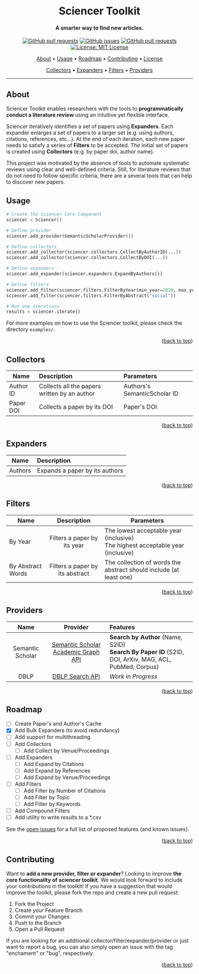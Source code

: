<div id="top"></div>
<h1 align="center">
  <br>
  Sciencer Toolkit
</h1>

<h4 align="center">A smarter way to find new articles.</h4>

<p align="center">
    <a href="https://pypi.org/project/sciencer-toolkit/">
    <img src="https://img.shields.io/pypi/dm/sciencer-toolkit.svg?style=flat-square&logo=github&logoColor=white"
         alt="GitHub pull requests"></a>
    <a href="https://github.com/SciencerIO/sciencer-toolkit/issues">
    <img src="https://img.shields.io/github/issues-raw/SciencerIO/sciencer-toolkit.svg?style=flat-square&logo=github&logoColor=white"
         alt="GitHub issues"></a>
    <a href="https://github.com/SciencerIO/sciencer-toolkit/pulls">
    <img src="https://img.shields.io/github/issues-pr-raw/SciencerIO/sciencer-toolkit.svg?style=flat-square&logo=github&logoColor=white"
         alt="GitHub pull requests"></a>
    <a href="https://github.com/SciencerIO/sciencer-toolkit/LICENSE">
    <img src="https://img.shields.io/github/license/SciencerIO/sciencer-toolkit.svg?style=flat-square&logo=github&logoColor=white"
         alt="License: MIT License"></a>

</p>
            
<p align="center">
  <a href="#about">About</a> •
  <a href="#usage">Usage</a> •
  <a href="#roadmap">Roadmap</a> •
  <a href="#contributing">Contributing</a> •
  <a href="#license">License</a>
</p>
<p align="center">
  <a href="#collectors">Collectors</a> •
  <a href="#expanders">Expanders</a> •
  <a href="#filters">Filters</a> •
  <a href="#providers">Providers</a>
</p>

---

## About
Sciencer Toolkit enables researchers with the tools to **programmatically conduct a literature review** using an intuitive yet flexible interface.

Sciencer iteratively identifies a set of papers using **Expanders**. Each expander enlarges a set of papers to a larger set (e.g. using authors, citations, references, etc...). At the end of each iteration, each new paper needs to satisfy a series of **Filters** to be accepted. The initial set of papers is created using **Collectors** (e.g. by paper doi, author name).

This project was motivated by the absence of tools to automate systematic reviews using clear and well-defined criteria. Still, for literature reviews that do not need to follow specific criteria, there are a several tools that can help to discover new papers.

## Usage

```python
# Create the Sciencer Core Component
sciencer = Sciencer()

# Define provider
sciencer.add_provider(SemanticScholarProvider())

# Define collectors
sciencer.add_collector(sciencer.collectors.CollectByAuthorID(...))
sciencer.add_collector(sciencer.collectors.CollectByDOI(...))

# Define expanders
sciencer.add_expander(sciencer.expanders.ExpandByAuthors())

# Define filters
sciencer.add_filter(sciencer.filters.FilterByYear(min_year=2010, max_year=2030))
sciencer.add_filter(sciencer.filters.FilterByAbstract("social"))

# Run one iterations
results = sciencer.iterate()

```

For more examples on how to use the Sciencer toolkit, please check the directory `examples/`.

<p align="right">(<a href="#top">back to top</a>)</p>

## Collectors

| Name         | Description | Parameters |
| -----------  | :---------- | :--------- |           
| Author ID    | Collects all the papers written by an author | Authors's SemanticScholar ID |
| Paper DOI    | Collects a paper by its DOI | Paper's DOI |    

<p align="right">(<a href="#top">back to top</a>)</p>

## Expanders

| Name         | Description | 
| -----------  | :---------- | 
| Authors      | Expands a paper by its authors |

<p align="right">(<a href="#top">back to top</a>)</p>

## Filters

| Name                | Description |  Parameters  |
| -----------         | :---------: | ------------ |
| By Year             | Filters a paper by its year  | The lowest acceptable year (inclusive) <br> The highest acceptable year (inclusive) |
| By Abstract Words   | Filters a paper by its abstract | The collection of words the abstract should include (at least one)  |     

<p align="right">(<a href="#top">back to top</a>)</p>

## Providers


| Name        | Provider    | Features    |
| :----------: | :----------: | :----------- |
| Semantic Scholar      | [Semantic Scholar Academic Graph API](https://www.semanticscholar.org/product/api)       | **Search by Author** (Name, S2ID) <br> **Search By Paper ID** (S2ID, DOI, ArXiv, MAG, ACL, PubMed, Corpus)
| DBLP   |   [DBLP Search API](https://dblp.org/faq/How+to+use+the+dblp+search+API.html) | *Work in Progress*

<p align="right">(<a href="#top">back to top</a>)</p>

## Roadmap

- [ ] Create Paper's and Author's Cache
- [x] Add Bulk Expanders (to avoid redundancy)
- [ ] Add support for multithreading 
- [ ] Add Collectors
  - [ ] Add Collect by Venue/Proceedings
- [ ] Add Expanders
  - [ ] Add Expand by Citations
  - [ ] Add Expand by References
  - [ ] Add Expand by Venue/Proceedings
- [ ] Add Filters
  - [ ] Add Filter by Number of Citations
  - [ ] Add Filter by Topic
  - [ ] Add Filter by Keywords
- [ ] Add Compound Filters
- [ ] Add utility to write results to a *.csv

See the [open issues](https://github.com/SciencerIO/sciencer-toolkit/issues) for a full list of proposed features (and known issues).

<p align="right">(<a href="#top">back to top</a>)</p>

## Contributing

Want to **add a new provider, filter or expander**? Looking to improve **the core functionality of sciencer toolkit**. We would look forward to include your contributions in the toolkit! If you have a suggestion that would improve the toolkit, please fork the repo and create a new pull request:
1. Fork the Project
2. Create your Feature Branch 
3. Commit your Changes 
4. Push to the Branch
5. Open a Pull Request

If you are looking for an additional collector/filter/expander/provider or just want to report a bug, you can also simply open an issue with the tag "enchament" or "bug", respectively.

<p align="right">(<a href="#top">back to top</a>)</p>

